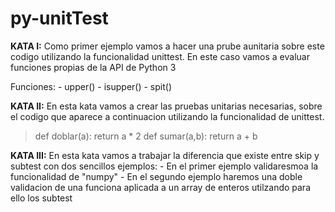 # py-unitTest
**KATA I:** 
Como primer ejemplo vamos a hacer una prube aunitaria sobre este codigo utilizando la funcionalidad unittest.
En este caso vamos a evaluar funciones propias de la API de Python 3

Funciones:
    - upper()
    - isupper()
    - spit()

**KATA II:**
En esta kata vamos a crear las pruebas unitarias necesarias, sobre el codigo que aparece a continuacion utilizando
la funcionalidad de unittest.

> def doblar(a): return a * 2
> def sumar(a,b): return a + b


**KATA III:** 
En esta kata vamos a trabajar la diferencia que existe entre skip y subtest con dos sencillos ejemplos:
    - En el primer ejemplo validaresmoa la funcionalidad de "numpy"
    - En el segundo ejemplo haremos una doble validacion de una funciona aplicada a un array de enteros utilzando para
        ello los subtest

